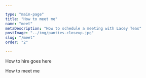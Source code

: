```yaml
---

type: "main-page"
title: "How to meet me"
name: "meet"
metaDescription: "How to schedule a meeting with Lacey Teas"
postImage: "../img/panties-closeup.jpg"
slug: "/meet"
order: "2"

---
```


How to hire goes here

How to meet me